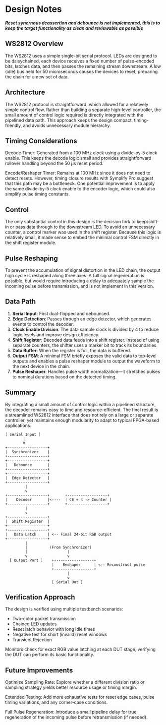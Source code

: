 # Design Notes
***Reset syncrnous deassertion and debounce is not implemented, this is to keep the target functionality as clean and reviewable as possible***

## WS2812 Overview
The WS2812 uses a simple single-bit serial protocol. LEDs are designed to be daisychained, each device receives a fixed number of pulse-encoded bits, latches data, and then passes the remaining stream downstream. A low (idle) bus held for 50 microseconds causes the devices to reset, preparing the chain for a new set of data.

## Architecture
The WS2812 protocol is straightforward, which allowed for a relatively simple control flow. Rather than building a separate high-level controller, the small amount of control logic required is directly integrated with the pipelined data path. This approach keeps the design compact, timing-friendly, and avoids unnecessary module hierarchy.

## Timing Considerations
Decode Timer: Generated from a 100 MHz clock using a divide-by-5 clock enable. This keeps the decode logic small and provides straightforward rollover handling beyond the 50 µs reset period.

Encode/Reshaper Timer: Remains at 100 MHz since it does not need to detect resets. However, timing closure results with Symplify Pro suggest that this path may be a bottleneck. One potential improvement is to apply the same divide-by-5 clock enable to the encoder logic, which could also simplify pulse timing constants.

## Control
The only substantial control in this design is the decision fork to keep/shift-in or pass data through to the downstream LED. To avoid an unnecessary counter, a control marker was used in the shift register. Because this logic is relatively small, it made sense to embed the minimal control FSM directly in the shift register module.

## Pulse Reshaping
To prevent the accumulation of signal distortion in the LED chain, the output high cycle is reshaped along three axes. A full signal regeneration is possible, but would require introducing a delay to adequately sample the incoming pulse before transmission, and is not implement in this version.

## Data Path
1. **Serial Input**: First dual-flopped and debounced.
2. **Edge Detection**: Passes through an edge detector, which generates events to control the decoder.
3. **Clock Enable Division**: The data sample clock is divided by 4 to reduce logic levels and improve design efficiency.
4. **Shift Register**: Decoded data feeds into a shift register. Instead of using separate counters, the shifter uses a marker bit to track its boundaries.
5. **Data Buffer**: When the register is full, the data is buffered.
6. **Output FSM**: A minimal FSM briefly exposes the valid data to top-level outputs and enables a pulse reshaper module to output the waveform to the next device in the chain.
7. **Pulse Reshaper**: Handles pulse width normalization—it stretches pulses to nominal durations based on the detected timing.

## Summary
By integrating a small amount of control logic within a pipelined structure, the decoder remains easy to time and resource-efficient. The final result is a streamlined WS2812 interface that does not rely on a large or separate controller, yet maintains enough modularity to adapt to typical FPGA-based applications.

```plaintext
[ Serial Input ]
        |  
        V
+------------------+
|  Synchronizer    |  
+------------------+
+------------------+
|   Debounce       |
+------------------+
+------------------+
|  Edge Detector   |
+------------------+
         |
         v
+------------------+       +------------------+
|    Decoder       |<----  | CE ÷ 4 -> Counter |
+------------------+       +------------------+
         |
         v
+------------------+ 
|  Shift Register  | 
+------------------+
+------------------+
|   Data Latch     | <-- Final 24-bit RGB output
+------------------+
         |
         |          (From Synchronizer)
         |                  |
         v                  v
  [ Output Port ]    +------------------+
                     |    Reshaper      | <-- Reconstruct pulse
                     +------------------+
                            |
                            v
                     [ Serial Out ]
```

## Verification Approach

The design is verified using multiple testbench scenarios:
- Two-color packet transmission
- Chained LED updates
- Reset latch behavior with long idle times
- Negative test for short (invalid) reset windows
- Transient Rejection

Monitors check for exact RGB value latching at each DUT stage, verifying the DUT can perform its basic functionality.

## Future Improvements

Optimize Sampling Rate: Explore whether a different division ratio or sampling strategy yields better resource usage or timing margin.

Extended Testing: Add more exhaustive tests for reset edge cases, pulse timing variations, and any corner-case conditions.

Full Pulse Regeneration: Introduce a small pipeline delay for true regeneration of the incoming pulse before retransmission (if needed).
